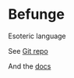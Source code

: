 # Befunge
Esoteric language

See [Git repo](https://github.com/catseye/Befunge-93)

And the [docs](https://github.com/catseye/Befunge-93/blob/master/doc/Befunge-93.markdown)
